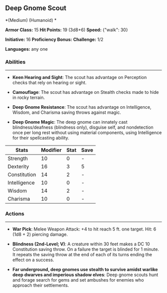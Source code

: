 ## Deep Gnome Scout
*(Medium) (Humanoid) *

**Armor Class:** 15
**Hit Points:** 19 (3d8+6)
**Speed:** {"walk": 30}

**Initiative:** 16
**Proficiency Bonus:**
**Challenge:** 1/2

**Languages:** any one

### Abilities
 --- 
- **Keen Hearing and Sight**: The scout has advantage on Perception checks that rely on hearing or sight.

- **Camouflage**: The scout has advantage on Stealth checks made to hide in rocky terrain.

- **Deep Gnome Resistance**: The scout has advantage on Intelligence, Wisdom, and Charisma saving throws against magic.

- **Deep Gnome Magic**: The deep gnome can innately cast blindness/deafness (blindness only), disguise self, and nondetection once per long rest without using material components, using Intelligence for their spellcasting ability.



| Stats | Modifier | Stat | Save
| ---- | ---- | ---- | ---- |
| Strength | 10 | 0 | - |
| Dexterity | 16 | 3 | 5 |
| Constitution | 14 | 2 | - |
| Intelligence | 10 | 0 | - |
| Wisdom | 14 | 2 | - |
| Charisma | 10 | 0 | - |

### Actions
 --- 
- **War Pick**: Melee Weapon Attack: +4 to hit  reach 5 ft.  one target. Hit: 6 (1d8 + 2) piercing damage.

- **Blindness (2nd-Level; V)**: A creature within 30 feet makes a DC 10 Constitution saving throw. On a failure  the target is blinded for 1 minute. It repeats the saving throw at the end of each of its turns  ending the effect on a success.

- **Far underground, deep gnomes use stealth to survive amidst warlike deep dwarves and imperious shadow elves**: Deep gnome scouts hunt and forage  search for gems  and set ambushes for enemies who approach their settlements.


